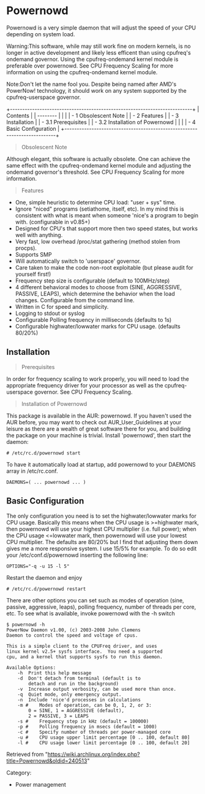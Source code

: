 Powernowd
=========

Powernowd is a very simple daemon that will adjust the speed of your CPU
depending on system load.

Warning:This software, while may still work fine on modern kernels, is
no longer in active development and likely less efficent than using
cpufreq's ondemand governor. Using the cpufreq-ondemand kernel module is
preferable over powernowd. See CPU Frequency Scaling for more
information on using the cpufreq-ondemand kernel module.

Note:Don't let the name fool you. Despite being named after AMD's
PowerNow! technology, it should work on any system supported by the
cpufreq-userspace governor.

+--------------------------------------------------------------------------+
| Contents                                                                 |
| --------                                                                 |
|                                                                          |
| -   1 Obsolescent Note                                                   |
| -   2 Features                                                           |
| -   3 Installation                                                       |
|     -   3.1 Prerequisites                                                |
|     -   3.2 Installation of Powernowd                                    |
|                                                                          |
| -   4 Basic Configuration                                                |
+--------------------------------------------------------------------------+

> Obsolescent Note

Although elegant, this software is actually obsolete. One can achieve
the same effect with the cpufreq-ondemand kernel module and adjusting
the ondemand governor's threshold. See CPU Frequency Scaling for more
information.

> Features

-   One, simple heuristic to determine CPU load: "user + sys" time.
-   Ignore "niced" programs (setiathome, itself, etc). In my mind this
    is consistent with what is meant when someone 'nice's a program to
    begin with. (configurable in v0.85+)
-   Designed for CPU's that support more then two speed states, but
    works well with anything.
-   Very fast, low overhead /proc/stat gathering (method stolen from
    procps).
-   Supports SMP
-   Will automatically switch to 'userspace' governor.
-   Care taken to make the code non-root exploitable (but please audit
    for yourself first!)
-   Frequency step size is configurable (default to 100MHz/step)
-   4 different behavioral modes to choose from (SINE, AGGRESSIVE,
    PASSIVE, LEAPS), which determine the behavior when the load changes.
    Configurable from the command line.
-   Written in C for speed and simplicity.
-   Logging to stdout or syslog
-   Configurable Polling frequency in milliseconds (defaults to 1s)
-   Configurable highwater/lowwater marks for CPU usage. (defaults
    80/20%)

Installation
------------

> Prerequisites

In order for frequency scaling to work properly, you will need to load
the appropriate frequency driver for your processor as well as the
cpufreq-userspace governor. See CPU Frequency Scaling.

> Installation of Powernowd

This package is available in the AUR: powernowd. If you haven't used the
AUR before, you may want to check out AUR_User_Guidelines at your
leisure as there are a wealth of great software there for you, and
building the package on your machine is trivial. Install 'powernowd',
then start the daemon:

    # /etc/rc.d/powernowd start

To have it automatically load at startup, add powernowd to your DAEMONS
array in /etc/rc.conf.

    DAEMONS=( ... powernowd ... )

Basic Configuration
-------------------

The only configuration you need is to set the highwater/lowwater marks
for CPU usage. Basically this means when the CPU usage is >=highwater
mark, then powernowd will use your highest CPU multiplier (i.e. full
power); when the CPU usage <=lowwater mark, then powernowd will use your
lowest CPU multiplier. The defaults are 80/20% but I find that adjusting
them down gives me a more responsive system. I use 15/5% for example. To
do so edit your /etc/conf.d/powernowd inserting the following line:

    OPTIONS="-q -u 15 -l 5"

Restart the daemon and enjoy

    # /etc/rc.d/powernowd restart

There are other options you can set such as modes of operation (sine,
passive, aggressive, leaps), polling frequency, number of threads per
core, etc. To see what is available, invoke powernowd with the -h switch

    $ powernowd -h
    PowerNow Daemon v1.00, (c) 2003-2008 John Clemens
    Daemon to control the speed and voltage of cpus.

    This is a simple client to the CPUFreq driver, and uses
    linux kernel v2.5+ sysfs interface.  You need a supported
    cpu, and a kernel that supports sysfs to run this daemon.

    Available Options:
     	-h	Print this help message 
    	-d	Don't detach from terminal (default is to
    		detach and run in the background)
    	-v	Increase output verbosity, can be used more than once.
    	-q	Quiet mode, only emergency output.
    	-n	Include 'nice'd processes in calculations
    	-m #	Modes of operation, can be 0, 1, 2, or 3:
    		0 = SINE, 1 = AGGRESSIVE (default),
    		2 = PASSIVE, 3 = LEAPS
    	-s #	Frequency step in kHz (default = 100000)
    	-p #	Polling frequency in msecs (default = 1000)
    	-c #	Specify number of threads per power-managed core
    	-u #	CPU usage upper limit percentage [0 .. 100, default 80]
    	-l #    CPU usage lower limit percentage [0 .. 100, default 20]

Retrieved from
"https://wiki.archlinux.org/index.php?title=Powernowd&oldid=240513"

Category:

-   Power management
